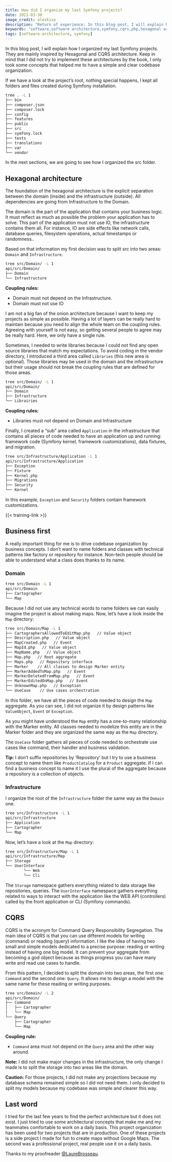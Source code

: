 ```yaml
---
title: How did I organize my last Symfony projects?
date: 2021-03-30
image_credit: alexkixa
description: "Return of experience: In this blog post, I will explain how I organized my last Symfony projects. They are mainly inspired by Hexagonal and CQRS architecture."
keywords: "software,software architecture,symfony,cqrs,php,hexagonal architecture,port adapters,rex"
tags: [software-architecture, symfony]
---
```


In this blog post, I will explain how I organized my last Symfony projects. They are mainly inspired by Hexagonal and CQRS architecture. Keep in mind that I did not try to implement these architectures by the book, I only took some concepts that helped me to have a simple and clear codebase organization.

If we have a look at the project’s root, nothing special happens, I kept all folders and files created during Symfony installation.

```bash
tree . -L 1                       
├── bin
├── composer.json
├── composer.lock
├── config
├── features
├── public
├── src
├── symfony.lock
├── tests
├── translations
├── var
└── vendor
```

In the next sections, we are going to see how I organized the src folder.

## Hexagonal architecture

The foundation of the hexagonal architecture is the explicit separation between the domain (inside) and the infrastructure (outside). All dependencies are going from Infrastructure to the Domain.

The domain is the part of the application that contains your business logic. It must reflect as much as possible the problem your application has to solve. This part of the application must not use IO, the infrastructure contains them all. For instance, IO are side effects like network calls, database queries, filesystem operations, actual timestamps or randomness..

Based on that information my first decision was to split src into two areas: `Domain` and `Infrastructure`.

```bash
tree src/Domain/ -L 1
api/src/Domain/
├── Domain
└── Infrastructure
```

**Coupling rules:**
* Domain must not depend on the Infrastructure.
* Domain must not use IO

I am not a big fan of the onion architecture because I want to keep my projects as simple as possible. Having a lot of layers can be really hard to maintain because you need to align the whole team on the coupling rules. Agreeing with yourself is not easy, so getting several people to agree may be really hard. Here, we only have a single rule.

Sometimes, I needed to write libraries because I could not find any open source libraries that match my expectations. To avoid coding in the vendor directory, I introduced a third area called `Libraries` (this new area is optional). Those libraries may be used in the domain and the infrastructure but their usage should not break the coupling rules that are defined for those areas.

```bash
tree src/Domain/ -L 1
api/src/Domain/
├── Domain
├── Infrastructure
└── Librairies
```

**Coupling rules:**
* Libraries must not depend on Domain and Infrastructure

Finally, I created a “sub” area called `Application` in the infrastructure that contains all pieces of code needed to have an application up and running: framework code (Symfony kernel, framework customizations), data fixtures, and migration.

```bash
tree src/Infrastructure/Application -L 1 
api/src/Infrastructure/Application
├── Exception 
├── Fixture
├── Kernel.php
├── Migrations
├── Security
└── Kernel
```
In this example, `Exception` and `Security` folders contain framework customizations.

{{< training-link >}}

## Business first

A really important thing for me is to drive codebase organization by business concepts. I don’t want to name folders and classes with technical patterns like factory or repository for instance. Non-tech people should be able to understand what a class does thanks to its name.

### Domain

```bash
tree src/Domain -L 1
api/src/Domain
├── Cartographer
└── Map
```

Because I did not use any technical words to name folders we can easily imagine the project is about making maps. Now, let’s have a look inside the `Map` directory:

```bash
tree src/Domain/Map -L 1
├── CartographersAllowedToEditMap.php   // Value object
├── Description.php   // Value object
├── MapCreated.php   // Event 
├── MapId.php   // Value object
├── MapName.php   // Value object
├── Map.php   // Root aggregate
├── Maps.php   // Repository interface
├── Marker    // All classes to design Marker entity
├── MarkerAddedToMap.php   // Event
├── MarkerDeletedFromMap.php   // Event
├── MarkerEditedOnMap.php   // Event
├── UnknownMap.php   // Exception
└── UseCase    // Use cases orchestration
```

In this folder, we have all the pieces of code needed to design the `Map` aggregate. As you can see, I did not organize it by design patterns like `ValueObject`, `Event` or `Exception`.

As you might have understood the `Map` entity has a one-to-many relationship with the Marker entity. All classes needed to modelize this entity are in the Marker folder and they are organized the same way as the `Map` directory.

The `UseCase` folder gathers all pieces of code needed to orchestrate use cases like command, their handler and business validation.

**Tip:** I don’t suffix repositories by ‘Repository’ but I try to use a business concept to name them like `ProductCatalog` for a `Product` aggregate. If I can find a business concept to name it I use the plural of the aggregate because a repository is a collection of objects.

### Infrastructure

I organize the root of the `Infrastructure` folder the same way as the `Domain` one.

```bash
tree src/Infrastructure -L 1            
api/src/Infrastructure
├── Application
├── Cartographer
└── Map
```

Now, let’s have a look at the `Map` directory:

```bash
tree src/Infrastructure/Map -L 1 
api/src/Infrastructure/Map
├── Storage
└── UserInterface
        └── Web
        └── Cli
```

The `Storage` namespace gathers everything related to data storage like repositories, queries. The `UserInterface` namespace gathers everything related to ways to interact with the application like the WEB API (controllers) called by the front application or CLI (Symfony commands).


## CQRS

CQRS is the acronym for Command Query Responsibility Segregation. The main idea of CQRS is that you can use different models for writing (command) or reading (query) information. I like the idea of having two small and simple models dedicated to a precise purpose: reading or writing instead of having one big model. It can prevent your aggregate from becoming a god object because as things progress you can have many write and read use cases to handle.

From this pattern, I decided to split the domain into two areas, the first one: `Command` and the second one: `Query`. It allows me to design a model with the same name for these reading or writing purposes.

```bash
tree src/Domain/ -L 2
api/src/Domain/
├── Command
│   ├── Cartographer
│   └── Map
└── Query
    ├── Cartographer
    └── Map
```

**Coupling rule:** 
* `Command` area must not depend on the `Query` area and the other way around.

**Note:** I did not make major changes in the infrastructure, the only change I made is to split the storage into two areas like the domain.

**Caution:** For those projects, I did not make any projections because my database schema remained simple so I did not need them. I only decided to split my models because my codebase was simple and clearer this way.

## Last word
I tried for the last few years to find the perfect architecture but it does not exist. I just tried to use some architectural concepts that make me and my teammates comfortable to work on a daily basis. This project organization has been used for two projects that are in production. One of these projects is a side project I made for fun to create maps without Google Maps. The second was a professional project, real people use it on a daily basis.

Thanks to my proofreader [@LaureBrosseau](https://www.linkedin.com/in/laurebrosseau).
